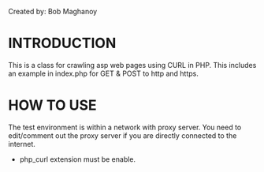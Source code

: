 Created by: Bob Maghanoy

INTRODUCTION
===============

This is a class for crawling asp web pages using CURL in PHP. This includes an example in index.php for GET & POST to http and https.


HOW TO USE
===============

The test environment is within a network with proxy server. You need to edit/comment out the proxy server if you are directly connected to the internet.
- php_curl extension must be enable.
